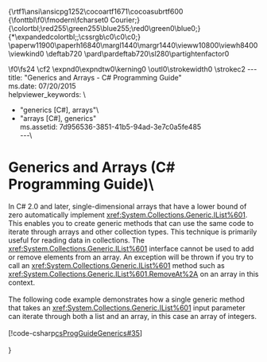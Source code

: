 {\rtf1\ansi\ansicpg1252\cocoartf1671\cocoasubrtf600
{\fonttbl\f0\fmodern\fcharset0 Courier;}
{\colortbl;\red255\green255\blue255;\red0\green0\blue0;}
{\*\expandedcolortbl;;\cssrgb\c0\c0\c0;}
\paperw11900\paperh16840\margl1440\margr1440\vieww10800\viewh8400\viewkind0
\deftab720
\pard\pardeftab720\sl280\partightenfactor0

\f0\fs24 \cf2 \expnd0\expndtw0\kerning0
\outl0\strokewidth0 \strokec2 ---\
title: "Generics and Arrays - C# Programming Guide"\
ms.date: 07/20/2015\
helpviewer_keywords: \
  - "generics [C#], arrays"\
  - "arrays [C#], generics"\
ms.assetid: 7d956536-3851-41b5-94ad-3e7c0a5fe485\
---\
# Generics and Arrays (C# Programming Guide)\
In C# 2.0 and later, single-dimensional arrays that have a lower bound of zero automatically implement <xref:System.Collections.Generic.IList%601>. This enables you to create generic methods that can use the same code to iterate through arrays and other collection types. This technique is primarily useful for reading data in collections. The <xref:System.Collections.Generic.IList%601> interface cannot be used to add or remove elements from an array. An exception will be thrown if you try to call an <xref:System.Collections.Generic.IList%601> method such as <xref:System.Collections.Generic.IList%601.RemoveAt%2A> on an array in this context.  \
  \
 The following code example demonstrates how a single generic method that takes an <xref:System.Collections.Generic.IList%601> input parameter can iterate through both a list and an array, in this case an array of integers.  \
  \
 [!code-csharp[csProgGuideGenerics#35](~/samples/snippets/csharp/VS_Snippets_VBCSharp/csProgGuideGenerics/CS/Generics.cs#35)]  \
  \
}